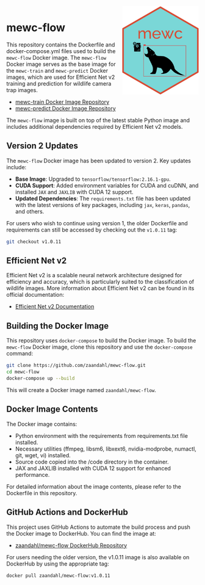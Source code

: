 <img src="mewc_logo_hex.png" alt="MEWC Hex Sticker" width="200" align="right"/>

# mewc-flow

This repository contains the Dockerfile and docker-compose.yml files used to build the `mewc-flow` Docker image. The `mewc-flow` Docker image serves as the base image for the `mewc-train` and `mewc-predict` Docker images, which are used for Efficient Net v2 training and prediction for wildlife camera trap images.

- [mewc-train Docker Image Repository](https://github.com/zaandahl/mewc-train)
- [mewc-predict Docker Image Repository](https://github.com/zaandahl/mewc-predict)

The `mewc-flow` image is built on top of the latest stable Python image and includes additional dependencies required by Efficient Net v2 models.

## Version 2 Updates

The `mewc-flow` Docker image has been updated to version 2. Key updates include:

- **Base Image**: Upgraded to `tensorflow/tensorflow:2.16.1-gpu`.
- **CUDA Support**: Added environment variables for CUDA and cuDNN, and installed `JAX` and `JAXLIB` with CUDA 12 support.
- **Updated Dependencies**: The `requirements.txt` file has been updated with the latest versions of key packages, including `jax`, `keras`, `pandas`, and others.
  
For users who wish to continue using version 1, the older Dockerfile and requirements can still be accessed by checking out the `v1.0.11` tag:

```bash
git checkout v1.0.11
```

## Efficient Net v2

Efficient Net v2 is a scalable neural network architecture designed for efficiency and accuracy, which is particularly suited to the classification of wildlife images. More information about Efficient Net v2 can be found in its official documentation:

- [Efficient Net v2 Documentation](https://github.com/google/automl/tree/master/efficientnetv2)

## Building the Docker Image

This repository uses `docker-compose` to build the Docker image. To build the `mewc-flow` Docker image, clone this repository and use the `docker-compose` command:

```bash
git clone https://github.com/zaandahl/mewc-flow.git
cd mewc-flow
docker-compose up --build
```

This will create a Docker image named `zaandahl/mewc-flow`.

## Docker Image Contents
The Docker image contains:

- Python environment with the requirements from requirements.txt file installed.
- Necessary utilities (ffmpeg, libsm6, libxext6, nvidia-modprobe, numactl, git, wget, vi) installed.
- Source code copied into the /code directory in the container.
- JAX and JAXLIB installed with CUDA 12 support for enhanced performance.

For detailed information about the image contents, please refer to the Dockerfile in this repository.

## GitHub Actions and DockerHub
This project uses GitHub Actions to automate the build process and push the Docker image to DockerHub. You can find the image at:

- [zaandahl/mewc-flow DockerHub Repository](https://hub.docker.com/repository/docker/zaandahl/mewc-flow)

For users needing the older version, the v1.0.11 image is also available on DockerHub by using the appropriate tag:

```bash
docker pull zaandahl/mewc-flow:v1.0.11
```
